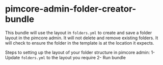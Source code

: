 # pimcore-admin-folder-creator-bundle

This bundle will use the layout in `folders.yml` to create and save a folder layout in the pimcore admin. It will not delete and remove existing folders. It will check to ensure the folder in the template is at the location it expects.

Steps to setting up the layout of your folder structure in pimcore admin:
1- Update `folders.yml` to the layout you require
2- Run bundle
